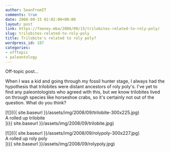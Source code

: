 ```yaml
---
author: SeanFromIT
comments: true
date: 2008-09-15 02:02:00+00:00
layout: post
link: https://feeney.mba/2008/09/15/trilobites-related-to-roly-poly/
slug: trilobites-related-to-roly-poly
title: Trilobite's related to roly poly?
wordpress_id: 187
categories:
- offtopic
- paleontology
---
```


Off-topic post...  
  
When I was a kid and going through my fossil hunter stage, I always had the hypothesis that trilobites were distant ancestors of roly poly's. I've yet to find any paleontologists who agreed with this, but we know trilobites lived on through species like horseshoe crabs, so it's certainly not out of the question. What do you think?  
  


[![]({{ site.baseurl }}/assets/img/2008/09/trilobite-300x225.jpg)  
A rolled up trilobite  
]({{ site.baseurl }}/assets/img/2008/09/trilobite.jpg)

[![]({{ site.baseurl }}/assets/img/2008/09/rolypoly-300x227.jpg)  
A rolled up roly poly  
]({{ site.baseurl }}/assets/img/2008/09/rolypoly.jpg)
